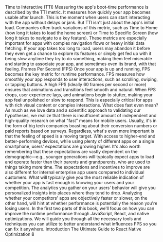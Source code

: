 Time to Interactive (TTI)
Measuring the app's boot-time performance is described by the TTI metric. It measures 
how quickly your app becomes usable after launch. This is the moment when users can start 
interacting with the app without delays or jank. But TTI isn't just about the app's initial load. 
Companies often track variations of this metric, such as Time to Home (how long it takes to 
load the home screen) or Time to Specific Screen (how long it takes to navigate to a key feature). 
These metrics are especially important for apps with complex navigation flows or heavy initial 
data fetching.
If your app takes too long to load, users may abandon it before they even get a chance to explore 
its features or simply get fed up with it being slow anytime they try to do something, making 
them feel miserable and starting to associate your app, and sometimes even its brand, with that 
feeling.
Frames Per Second (FPS)
Once your app is up and running, FPS becomes the key metric for runtime performance. FPS 
measures how smoothly your app responds to user interactions, such as scrolling, swiping, or 
tapping buttons. A high FPS (ideally 60 frames per second or more) ensures that animations 
and transitions feel smooth and natural. When FPS drops, user experience lags, and animations 
begin to stutter, making your app feel unpolished or slow to respond. This is especially critical 
for apps with rich visual content or complex interactions.
What does fast even mean?
As much as we love data and a scientific approach to validating our hypotheses, we realize that 
there is insufficient amount of independent and high-quality research on what "fast" means for 
mobile users. Usually, it's in the form of big tech companies boasting about their conversion 
numbers or paid reports based on surveys. 
Regardless, what's even more important is that the feeling of speed is a moving target. With 
access to higher-end and better-performing devices, while using plenty of different apps on 
a single smartphone, users' expectations are growing higher. It's also worth remembering that 
these expectations are vastly dependent on the demographic—e.g., younger generations will 
typically expect apps to load and operate faster than their parents and grandparents, who are 
used to things taking more time. The expectations and incentives to improve are also different 
for internal enterprise app users compared to individual customers.
What will typically give you the most reliable indication of whether your app is fast enough is 
knowing your users and your competition. The analytics you gather on your users' behavior 
will give you personalized insights into places where they tend to drop. Analyzing whether 
your competitors' apps are objectively faster or slower, on the other hand, will hint at whether 
performance is potentially the reason you're losing users.
In the first two parts of this book, we'll focus on how you can improve the runtime performance 
through JavaScript, React, and native optimizations. We will guide you through all the necessary 
tools and techniques you can utilize to better understand what influences FPS so you can fix it 
anywhere.
Introduction
The Ultimate Guide to React Native Optimization
8